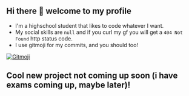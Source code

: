 ## Hi there 👋 welcome to my profile
* I'm a highschool student that likes to code whatever I want.
* My social skills are `null` and if you curl my gf you will get a `404 Not Found` http status code.
* I use gitmoji  for my commits, and you should too!
<a href="https://gitmoji.dev">
  <img src="https://img.shields.io/badge/gitmoji-%20😜%20😍-FFDD67.svg?style=flat-square" alt="Gitmoji">
</a>

## Cool new project not coming up soon (i have exams coming up, maybe later)!

